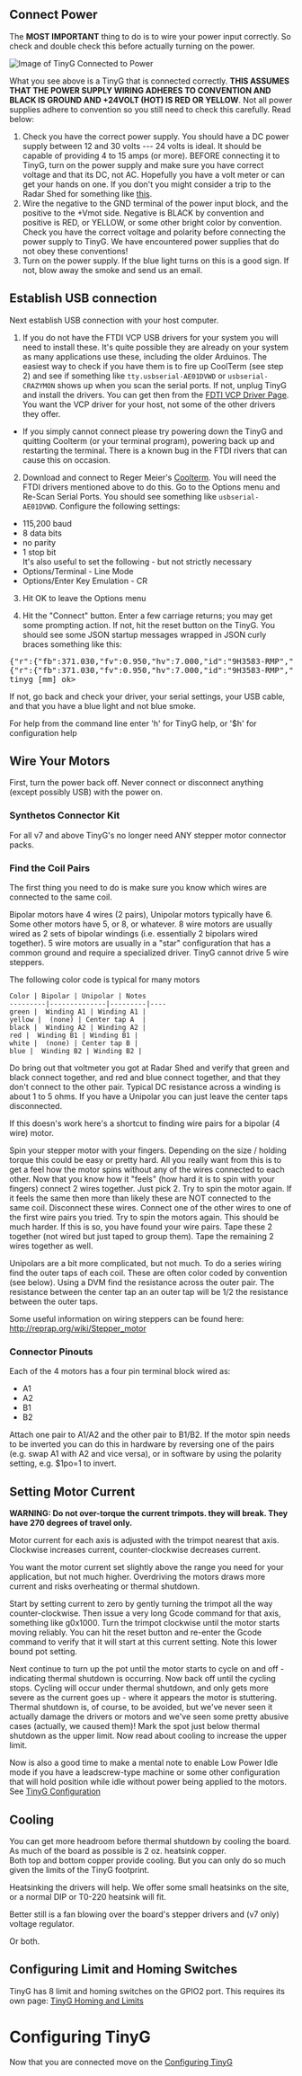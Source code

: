 ## Connect Power
The **MOST IMPORTANT** thing to do is to wire your power input correctly. So check and double check this before actually turning on the power.

![Image of TinyG Connected to Power](http://farm9.staticflickr.com/8225/8503620821_795a1fa867_b.jpg)

What you see above is a TinyG that is connected correctly. **THIS ASSUMES THAT THE POWER SUPPLY WIRING ADHERES TO CONVENTION AND BLACK IS GROUND AND +24VOLT (HOT) IS RED OR YELLOW**. Not all power supplies adhere to convention so you still need to check this carefully. Read below:

1. Check you have the correct power supply. You should have a DC power supply between 12 and 30 volts --- 24 volts is ideal. It should be capable of providing 4 to 15 amps (or more). BEFORE connecting it to TinyG, turn on the power supply and make sure you have correct voltage and that its DC, not AC. Hopefully you have a volt meter or can get your hands on one. If you don't you might consider a trip to the Radar Shed for something like [this](http://www.radioshack.com/product/index.jsp?productId=4214667).
1. Wire the negative to the GND terminal of the power input block, and the positive to the +Vmot side. Negative is BLACK by convention and positive is RED, or YELLOW, or some other bright color by convention. Check you have the correct voltage and polarity before connecting the power supply to TinyG. We have encountered power supplies that do not obey these conventions!
1. Turn on the power supply. If the blue light turns on this is a good sign. If not, blow away the smoke and send us an email.

## Establish USB connection
Next establish USB connection with your host computer. 

1. If you do not have the FTDI VCP USB drivers for your system you will need to install these. It's quite possible they are already on your system as many applications use these, including the older Arduinos. The easiest way to check if you have them is to fire up CoolTerm (see step 2) and see if something like `tty.usbserial-AE01DVWD` or `usbserial-CRAZYMON` shows up when you scan the serial ports. If not, unplug TinyG and install the drivers. You can get then from the [FDTI VCP Driver Page](http://www.ftdichip.com/Drivers/VCP.htm). You want the VCP driver for your host, not some of the other drivers they offer.

 * If you simply cannot connect please try powering down the TinyG and quitting Coolterm (or your terminal program), powering back up and restarting the terminal. There is a known bug in the FTDI rivers that can cause this on occasion.

2. Download and connect to Reger Meier's [Coolterm](http://freeware.the-meiers.org/). You will need the FTDI drivers mentioned above to do this. Go to the Options menu and Re-Scan Serial Ports. You should see something like `usbserial-AE01DVWD`. Configure the following settings:
 * 115,200 baud
 * 8 data bits
 * no parity
 * 1 stop bit<br>
It's also useful to set the following - but not strictly necessary
 * Options/Terminal - Line Mode
 * Options/Enter Key Emulation - CR

3. Hit OK to leave the Options menu 

3. Hit the "Connect" button. Enter a few carriage returns; you may get some prompting action. If not, hit the reset button on the TinyG. You should see some JSON startup messages wrapped in JSON curly braces something like this:
<pre>
{"r":{"fb":371.030,"fv":0.950,"hv":7.000,"id":"9H3583-RMP","msg":"Loading configs from EEPROM","f":[1,15,0,8891]}}
{"r":{"fb":371.030,"fv":0.950,"hv":7.000,"id":"9H3583-RMP","msg":"SYSTEM READY","f":[1,0,0,8820]}}
tinyg [mm] ok> 
</pre>
If not, go back and check your driver, your serial settings, your USB cable, and that you have a blue light and not blue smoke.

For help from the command line enter 'h' for TinyG help, or '$h' for configuration help 

## Wire Your Motors
First, turn the power back off. Never connect or disconnect anything (except possibly USB) with the power on.

### Synthetos Connector Kit
For all v7 and above TinyG's no longer need ANY stepper motor connector packs.  

### Find the Coil Pairs
The first thing you need to do is make sure you know which wires are connected to the same coil. 

Bipolar motors have 4 wires (2 pairs), Unipolar motors typically have 6. <br>
Some other motors have 5, or 8, or whatever. 8 wire motors are usually wired as 2 sets of bipolar windings (i.e. essentially 2 bipolars wired together). 5 wire motors are usually in a "star" configuration that has a common ground and require a specialized driver. TinyG cannot drive 5 wire steppers.

The following color code is typical for many motors

	Color | Bipolar | Unipolar | Notes
	---------|--------------|---------|----
	green |  Winding A1 | Winding A1 |
	yellow |  (none) | Center tap A  |
	black |  Winding A2 | Winding A2 |
	red |  Winding B1 | Winding B1 |
	white |  (none) | Center tap B |
	blue |  Winding B2 | Winding B2 |

Do bring out that voltmeter you got at Radar Shed and verify that green and black connect together, and red and blue connect together, and that they don't connect to the other pair. Typical DC resistance across a winding is about 1 to 5 ohms. If you have a Unipolar you can just leave the center taps disconnected.

If this doesn's work here's a shortcut to finding wire pairs for a bipolar (4 wire) motor.

Spin your stepper motor with your fingers. Depending on the size / holding torque this could be easy or pretty hard. All you really want from this is to get a feel how the motor spins without any of the wires connected to each other. Now that you know how it "feels" (how hard it is to spin with your fingers) connect 2 wires together. Just pick 2. Try to spin the motor again. If it feels the same then more than likely these are NOT connected to the same coil. Disconnect these wires. Connect one of the other wires to one of the first wire pairs you tried. Try to spin the motors again. This should be much harder. If this is so, you have found your wire pairs. Tape these 2 together (not wired but just taped to group them). Tape the remaining 2 wires together as well. 

Unipolars are a bit more complicated, but not much. To do a series wiring find the outer taps of each coil. These are often color coded by convention (see below). Using a DVM find the resistance across the outer pair. The resistance between the center tap an an outer tap will be 1/2 the resistance between the outer taps. 

Some useful information on wiring steppers can be found here: http://reprap.org/wiki/Stepper_motor

### Connector Pinouts
Each of the 4 motors has a four pin terminal block wired as: 

* A1
* A2
* B1
* B2

Attach one pair to A1/A2 and the other pair to B1/B2. If the motor spin needs to be inverted you can do this in hardware by reversing one of the pairs (e.g. swap A1 with A2 and vice versa), or in software by using the polarity setting, e.g. $1po=1 to invert.

## Setting Motor Current
**WARNING: Do not over-torque the current trimpots. they will break. They have 270 degrees of travel only.**

Motor current for each axis is adjusted with the trimpot nearest that axis. Clockwise increases current, counter-clockwise decreases current.

You want the motor current set slightly above the range you need for your application, but not much higher. Overdriving the motors draws more current and risks overheating or thermal shutdown. 

Start by setting current to zero by gently turning the trimpot all the way counter-clockwise. Then issue a very long Gcode command for that axis, something like g0x1000.  Turn the trimpot clockwise until the motor starts moving reliably. You can hit the reset button and re-enter the Gcode command to verify that it will start at this current setting. Note this lower bound pot setting. 

Next continue to turn up the pot until the motor starts to cycle on and off - indicating thermal shutdown is occurring. Now back off until the cycling stops. Cycling will occur under thermal shutdown, and only gets more severe as the current goes up - where it appears the motor is stuttering. Thermal shutdown is, of course, to be avoided, but we've never seen it actually damage the drivers or motors and we've seen some pretty abusive cases (actually, we caused them)! Mark the spot just below thermal shutdown as the upper limit. Now read about cooling to increase the upper limit. 

Now is also a good time to make a mental note to enable Low Power Idle mode if you have a leadscrew-type machine or some other configuration that will hold position while idle without power being applied to the motors. See [TinyG Configuration](https://github.com/synthetos/TinyG/wiki/TinyG-Configuration)

## Cooling
You can get more headroom before thermal shutdown by cooling the board. As much of the board as possible is 2 oz. heatsink copper.<br>Both top and bottom copper provide cooling. But you can only do so much given the limits of the TinyG footprint. 

Heatsinking the drivers will help. We offer some small heatsinks on the site, or a normal DIP or T0-220 heatsink will fit.

Better still is a fan blowing over the board's stepper drivers and (v7 only) voltage regulator. 

Or both. 

## Configuring Limit and Homing Switches
TinyG has 8 limit and homing switches on the GPIO2 port. This requires its own page: [TinyG Homing and Limits](https://github.com/synthetos/TinyG/wiki/TinyG-Homing) 

# Configuring TinyG
Now that you are connected move on the [Configuring TinyG](https://github.com/synthetos/TinyG/wiki/TinyG-Configuration)
